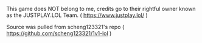 This game does NOT belong to me, credits go to their rightful owner known as the JUSTPLAY.LOL Team. ( https://www.justplay.lol/ )

Source was pulled from scheng123321's repo ( https://github.com/scheng123321/1v1-lol ) 
